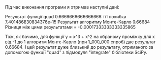 Під час виконання програми я отримав наступні дані:

Результат функції quad 0.6666666666666666 і її похибка 7.401486830834376e-15 Результат алгоритму Монте-Карло 0.66684 Різниця між цими результатами = -0.00017333333333335865

Тож, як бачимо, для функції y = x^3 + x^2 на обраному проміжку для х від -1 до 1 алгоритм Монте-Карло (при 1_000_000 спроб) дає результат 0.66684. І цей результат дуже близький до результату, отриманого за допомогою функції "quad" з підмодуля "integrate" бібліотеки SciPy.
